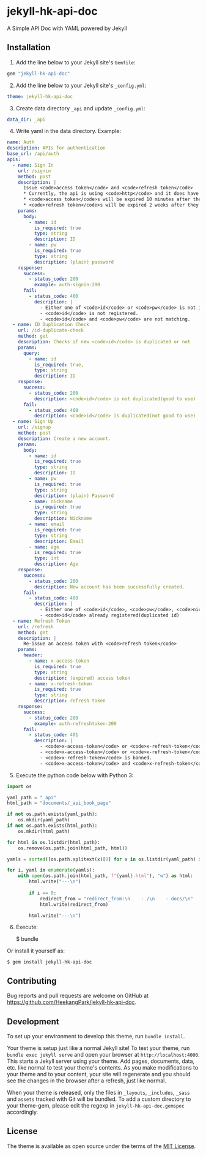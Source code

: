 # jekyll-hk-api-doc

A Simple API Doc with YAML powered by Jekyll

## Installation

1. Add the line below to your Jekyll site's `Gemfile`:

```ruby
gem "jekyll-hk-api-doc"
```

2. Add the line below to your Jekyll site's `_config.yml`:

```yaml
theme: jekyll-hk-api-doc
```

3. Create data directory `_api` and update `_config.yml`:

```yaml
data_dir: _api
```

4. Write yaml in the data directory. Example:

```yaml
name: Auth
description: APIs for authentication
base_url: /api/auth
apis:
  - name: Sign In
    url: /signin
    method: post
    description: |
      Issue <code>access token</code> and <code>refresh token</code>
      * Currently, the api is using <code>http</code> and it does have vulnerability of sending plain password, but it will soon be updated to <code>https</code>.
      * <code>access token</code>s will be expired 10 minutes after they are issued.
      * <code>refresh token</code>s will be expired 2 weeks after they are issued.
    params:
      body:
        - name: id
          is_required: true
          type: string
          description: ID
        - name: pw
          is_required: true
          type: string
          description: (plain) password
    response:
      success:
        - status_code: 200
          example: auth-signin-200
      fail:
        - status_code: 400
          description: |
            - Either one of <code>id</code> or <code>pw</code> is not included in the request.
            - <code>id</code> is not registered.
            - <code>id</code> and <code>pw</code> are not matching.
  - name: ID Duplication Check
    url: /id-duplicate-check
    method: get
    description: Checks if new <code>id</code> is duplicated or not
    params:
      query:
        - name: id
          is_required: true,
          type: string
          description: ID
    response: 
      success:
        - status_code: 200
          description: <code>id</code> is not duplicated(good to use)
      fail: 
        - status_code: 400
          description: <code>id</code> is duplicated(not good to use)
  - name: Sign Up
    url: /signup
    method: post
    description: Create a new account.
    params:
      body: 
        - name: id
          is_required: true
          type: string
          description: ID
        - name: pw
          is_required: true
          type: string
          description: (plain) Password
        - name: nickname
          is_required: true
          type: string
          description: Nickname
        - name: email
          is_required: true
          type: string
          description: Email
        - name: age
          is_required: true
          type: int
          description: Age
    response: 
      success:
        - status_code: 200
          description: New account has been successfully created.
      fail: 
        - status_code: 400
          description: |
            - Either one of <code>id</code>, <code>pw</code>, <code>nickname</code>, <code>email</code> or <code>age</code> is not included in the request or not a proper type.
            - <code>id</code> already registered(duplicated id)
  - name: Refresh Token
    url: /refresh
    method: get
    description: |
      Re-issue an access token with <code>refresh token</code>
    params:
      header: 
        - name: x-access-token
          is_required: true
          type: string
          description: (expired) access token
        - name: x-refresh-token
          is_required: true
          type: string
          description: refresh token
    response: 
      success:
        - status_code: 200
          example: auth-refreshtoken-200
      fail: 
        - status_code: 401
          description: |
            - <code>x-access-token</code> or <code>x-refresh-token</code> is not provided.
            - <code>x-access-token</code> or <code>x-refresh-token</code> is not valid(not issued by the server, or modified).
            - <code>x-refresh-token</code> is banned.
            - <code>x-access-token</code> and <code>x-refresh-token</code> are not matching.
```

5. Execute the python code below with Python 3:

```python
import os

yaml_path = "_api"
html_path = "documents/_api_book_page"

if not os.path.exists(yaml_path):
    os.mkdir(yaml_path)
if not os.path.exists(html_path):
    os.mkdir(html_path)

for html in os.listdir(html_path):
    os.remove(os.path.join(html_path, html))

yamls = sorted([os.path.splitext(x)[0] for x in os.listdir(yaml_path) if x.endswith(".yaml")])

for i, yaml in enumerate(yamls):
    with open(os.path.join(html_path, f"{yaml}.html"), "w") as html:
        html.write("---\n")
        
        if i == 0:
            redirect_from = "redirect_from:\n    - /\n    - docs/\n"
            html.write(redirect_from)

        html.write("---\n")
```

6. Execute:

    $ bundle

Or install it yourself as:

    $ gem install jekyll-hk-api-doc

## Contributing

Bug reports and pull requests are welcome on GitHub at https://github.com/HeekangPark/jekyll-hk-api-doc.

## Development

To set up your environment to develop this theme, run `bundle install`.

Your theme is setup just like a normal Jekyll site! To test your theme, run `bundle exec jekyll serve` and open your browser at `http://localhost:4000`. This starts a Jekyll server using your theme. Add pages, documents, data, etc. like normal to test your theme's contents. As you make modifications to your theme and to your content, your site will regenerate and you should see the changes in the browser after a refresh, just like normal.

When your theme is released, only the files in `_layouts`, `_includes`, `_sass` and `assets` tracked with Git will be bundled.
To add a custom directory to your theme-gem, please edit the regexp in `jekyll-hk-api-doc.gemspec` accordingly.

## License

The theme is available as open source under the terms of the [MIT License](https://opensource.org/licenses/MIT).